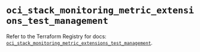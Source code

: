 # `oci_stack_monitoring_metric_extensions_test_management`

Refer to the Terraform Registry for docs: [`oci_stack_monitoring_metric_extensions_test_management`](https://registry.terraform.io/providers/oracle/oci/6.18.0/docs/resources/stack_monitoring_metric_extensions_test_management).
